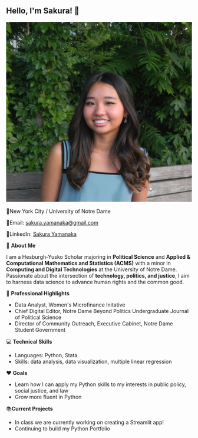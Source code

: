 ## Hello, I'm Sakura! 👋

![My Profile Picture](profilepicture.jpeg)

:round_pushpin:New York City / University of Notre Dame

:email:Email: sakura.yamanaka@gmail.com

:link:LinkedIn: [Sakura Yamanaka](https://www.linkedin.com/in/sakura-yamanaka)

:cherry_blossom: **About Me**

I am a Hesburgh-Yusko Scholar majoring in **Political Science** and **Applied & Computational Mathematics and Statistics (ACMS)** with a minor in **Computing and Digital Technologies** at the University of Notre Dame. Passionate about the intersection of **technology, politics, and justice**, I aim to harness data science to advance human rights and the common good. 

:star2: **Professional Highlights**

- Data Analyst, Women's Microfinance Initative
- Chief Digital Editor, Notre Dame Beyond Politics Undergraduate Journal of Political Science
- Director of Community Outreach, Executive Cabinet, Notre Dame Student Government

:computer: **Technical Skills**

- Languages: Python, Stata
- Skills: data analysis, data visualization, multiple linear regression

:hearts: **Goals**
- Learn how I can apply my Python skills to my interests in public policy, social justice, and law
- Grow more fluent in Python

:books:**Current Projects**
- In class we are currently working on creating a Streamlit app!
- Continuing to build my Python Portfolio 

<!--
**sakura-yamanaka/sakura-yamanaka** is a ✨ _special_ ✨ repository because its `README.md` (this file) appears on your GitHub profile.
